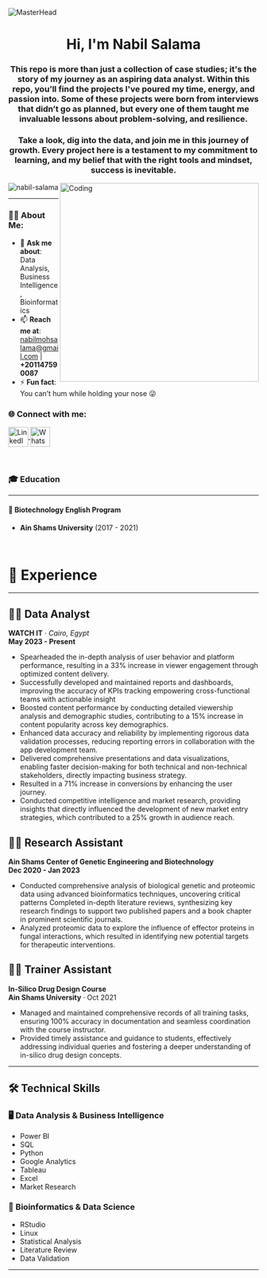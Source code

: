 ![MasterHead](https://i.redd.it/bpxxqqvps4h91.gif)
<h1 align="center">Hi, I'm Nabil Salama</h1>
<h3 align="center">This repo is more than just a collection of case studies; it's the story of my journey as an aspiring data analyst. Within this repo, you’ll find the projects I've poured my time, energy, and passion into. Some of these projects were born from interviews that didn’t go as planned, but every one of them taught me invaluable lessons about problem-solving, and resilience.</h3>
<h3 align="center">Take a look, dig into the data, and join me in this journey of growth. Every project here is a testament to my commitment to learning, and my belief that with the right tools and mindset, success is inevitable.</h3>
<img align="right" alt="Coding" width="400" src="https://i.pinimg.com/originals/ee/ed/e2/eeede229147eb053fe863ef1cc7faf0b.gif" />

<p align="left"> 
  <img src="https://komarev.com/ghpvc/?username=nabil-salama&label=Profile%20views&color=0e75b6&style=flat" alt="nabil-salama" /> 
</p>

---

### 👨‍💻 About Me:
- 💬 **Ask me about**: Data Analysis, Business Intelligence, Bioinformatics  
- 📫 **Reach me at**: [nabilmohsalama@gmail.com](mailto:nabilmohsalama@gmail.com) | **+201147590087**  
- ⚡ **Fun fact**: You can’t hum while holding your nose 😜  

<h3 align="left">🌐 Connect with me:</h3>
<p align="left">
  <a href="https://linkedin.com/in/nabil-salama-i5c00l" target="_blank">
    <img align="center" src="https://raw.githubusercontent.com/rahuldkjain/github-profile-readme-generator/master/src/images/icons/Social/linked-in-alt.svg" alt="LinkedIn - Nabil Salama" height="40" width="40" />
  </a>
  <a href="https://wa.me/+201147590087" target="_blank">
    <img align="center" src="https://upload.wikimedia.org/wikipedia/commons/6/6b/WhatsApp.svg" alt="WhatsApp - Nabil Salama" height="40" width="40" />
  </a>
</p>

<br>

### 🎓 Education

---

#### 🏫 **Biotechnology English Program**  
- **Ain Shams University** (2017 - 2021)

<br>

# 💼 Experience

---

## 🧑‍💻 Data Analyst  
**WATCH IT** · *Cairo, Egypt*  
**May 2023 - Present**

- Spearheaded the in-depth analysis of user behavior and platform performance, resulting in a 33% increase in viewer engagement through optimized content delivery.
- Successfully developed and maintained reports and dashboards, improving the accuracy of KPIs tracking empowering cross-functional teams with actionable insight
- Boosted content performance by conducting detailed viewership analysis and demographic studies, contributing to a 15% increase in content popularity across key demographics.
- Enhanced data accuracy and reliability by implementing rigorous data validation processes, reducing reporting errors in collaboration with the app development team.
- Delivered comprehensive presentations and data visualizations, enabling faster decision-making for both technical and non-technical stakeholders, directly impacting business strategy.
- Resulted in a 71% increase in conversions by enhancing the user journey.
- Conducted competitive intelligence and market research, providing insights that directly influenced the development of new market entry strategies, which contributed to a 25% growth in audience reach.

## 🧑‍🔬 Research Assistant  
**Ain Shams Center of Genetic Engineering and Biotechnology**  
**Dec 2020 - Jan 2023**

- Conducted comprehensive analysis of biological genetic and proteomic data using advanced bioinformatics techniques, uncovering critical patterns Completed in-depth literature reviews, synthesizing key research findings to support two published papers and a book chapter in prominent scientific journals.
- Analyzed proteomic data to explore the influence of effector proteins in fungal interactions, which resulted in identifying
new potential targets for therapeutic interventions.

## 👨‍🏫 Trainer Assistant  
**In-Silico Drug Design Course**  
**Ain Shams University** · Oct 2021

- Managed and maintained comprehensive records of all training tasks, ensuring 100% accuracy in documentation and seamless coordination with the course instructor.
- Provided timely assistance and guidance to students, effectively addressing individual queries and fostering a deeper understanding of in-silico drug design concepts.
---

## 🛠️ Technical Skills


### 🖥️ Data Analysis & Business Intelligence
- Power BI
- SQL
- Python
- Google Analytics
- Tableau
- Excel
- Market Research

### 🧬 Bioinformatics & Data Science
- RStudio
- Linux
- Statistical Analysis
- Literature Review
- Data Validation

---

<br>
